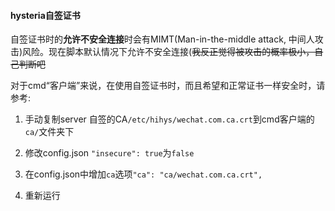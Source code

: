 #### hysteria自签证书

自签证书时的**允许不安全连接**时会有MIMT(Man-in-the-middle attack, 中间人攻击)风险。现在脚本默认情况下允许不安全连接(~~我反正觉得被攻击的概率极小，自己判断吧~~

对于cmd“客户端”来说，在使用自签证书时，而且希望和正常证书一样安全时，请参考:

1. 手动复制server 自签的CA`/etc/hihys/wechat.com.ca.crt`到cmd客户端的`ca/`文件夹下

2. 修改config.json `"insecure": true`为`false`

3. 在config.json中增加`ca`选项`"ca": "ca/wechat.com.ca.crt",`
4. 重新运行